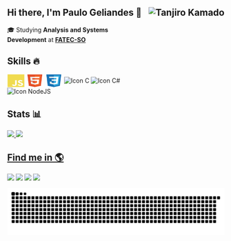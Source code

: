   <div> <p align="left"><h2> Hi there, I'm Paulo Geliandes 👋 
    <img align="right" alt="Tanjiro Kamado" height="215em" src="https://c.tenor.com/ESVgd3T5YlcAAAAC/demon-slayer-anime.gif"></h2>
  🎓 Studying <b>Analysis and Systems Development</b> at <b><a href="http://www.fatecsorocaba.edu.br/" target="_blank">FATEC-SO</a></b>
  </p>
  </div>

  <div style="display: inline_block"><h2 align="left">Skills 🔥</h2>
  <img align="center" alt="Icon JavaScript" height="30" width="40" src="https://raw.githubusercontent.com/devicons/devicon/master/icons/javascript/javascript-plain.svg">
  <img align="center" alt="Icon HTML" height="30" width="40" src="https://raw.githubusercontent.com/devicons/devicon/master/icons/html5/html5-original.svg">
  <img align="center" alt="Icon CSS" height="30" width="40" src="https://raw.githubusercontent.com/devicons/devicon/master/icons/css3/css3-original.svg">
  <img align="center" alt="Icon C" height="32" width="40" src="https://raw.githubusercontent.com/jmnote/z-icons/master/svg/c.svg">
  <img align="center" alt="Icon C#" height="32" width="40" src="https://raw.githubusercontent.com/jmnote/z-icons/master/svg/csharp.svg">
  <img align="center" alt="Icon NodeJS" height="32" width="40" src="https://cdn.jsdelivr.net/gh/devicons/devicon/icons/nodejs/nodejs-original.svg" />

  
 </div>
<h2 align="left">Stats 📊</h2>
 <div>
  <a href="https://github.com/Geliandes">
  <img height="50%" src="https://github-readme-stats.vercel.app/api?username=Geliandes&show_icons=true&theme=default&include_all_commits=true&count_private=true"/>
  <img height="50%" src="https://github-readme-stats.vercel.app/api/top-langs/?username=Geliandes&layout=compact&langs_count=7&theme=default"/>
  </div>
  

<div style="display: inline_block"><h2 align="left">Find me in 🌎</h2>
  <a href="https://www.instagram.com/geliandes/" target="_blank"><img src="https://img.shields.io/badge/-Instagram-%23E4405F?style=for-the-badge&logo=instagram&logoColor=white" target="_blank"></a>
  <a href = "mailto:geliandes@gmail.com"><img src="https://img.shields.io/badge/-Gmail-%23333?style=for-the-badge&logo=gmail&logoColor=white" target="_blank"></a>
  <a href="https://www.linkedin.com/in/paulo-geliandes/" target="_blank"><img src="https://img.shields.io/badge/-LinkedIn-%230077B5?style=for-the-badge&logo=linkedin&logoColor=white" target="_blank"></a> 
  <a href="https://www.facebook.com/geliandes" target="_blank"><img src="https://img.shields.io/badge/Facebook-1877F2?style=for-the-badge&logo=facebook&logoColor=white" target="_blank">	</a>
 
 ![Snake animation](https://github.com/Geliandes/Geliandes/blob/main/cobrinha.svg)
 
</div>

